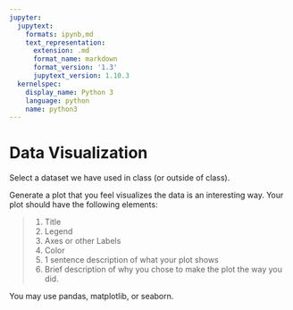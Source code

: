 ```yaml
---
jupyter:
  jupytext:
    formats: ipynb,md
    text_representation:
      extension: .md
      format_name: markdown
      format_version: '1.3'
      jupytext_version: 1.10.3
  kernelspec:
    display_name: Python 3
    language: python
    name: python3
---
```


# Data Visualization


Select a dataset we have used in class (or outside of class).

Generate a plot that you feel visualizes the data is an interesting way. Your plot should have the following elements:

>1) Title
>2) Legend
>3) Axes or other Labels
>4) Color
>5) 1 sentence description of what your plot shows
>6) Brief description of why you chose to make the plot the way you did.

You may use pandas, matplotlib, or seaborn.

```python

```
